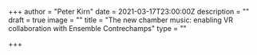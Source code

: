 +++
author = "Peter Kirn"
date = 2021-03-17T23:00:00Z
description = ""
draft = true
image = ""
title = "The new chamber music: enabling VR collaboration with Ensemble Contrechamps"
type = ""

+++
